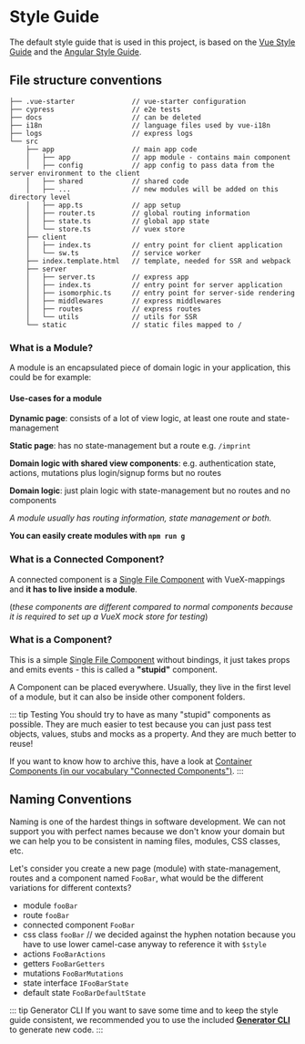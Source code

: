 # Style Guide

The default style guide that is used in this project, is based on the [Vue Style Guide](https://vuejs.org/v2/style-guide/)
and the [Angular Style Guide](https://angular.io/guide/styleguide).

## File structure conventions

```
├── .vue-starter              // vue-starter configuration
├── cypress                   // e2e tests
├── docs                      // can be deleted
├── i18n                      // language files used by vue-i18n
├── logs                      // express logs
└── src
    ├── app                   // main app code
    │   ├── app               // app module - contains main component
    │   ├── config            // app config to pass data from the server environment to the client
    │   ├── shared            // shared code
    │   ├── ...               // new modules will be added on this directory level
    │   ├── app.ts            // app setup
    │   ├── router.ts         // global routing information
    │   ├── state.ts          // global app state
    │   └── store.ts          // vuex store
    ├── client
    │   ├── index.ts          // entry point for client application
    │   └── sw.ts             // service worker
    ├── index.template.html   // template, needed for SSR and webpack
    ├── server
    │   ├── server.ts         // express app
    │   ├── index.ts          // entry point for server application
    │   ├── isomorphic.ts     // entry point for server-side rendering
    │   ├── middlewares       // express middlewares
    │   ├── routes            // express routes
    │   └── utils             // utils for SSR
    └── static                // static files mapped to /

```

### What is a Module?

A module is an encapsulated piece of domain logic in your application, this could be for example:

#### Use-cases for a module

**Dynamic page**: consists of a lot of view logic, at least one route and state-management

**Static page**: has no state-management but a route e.g. `/imprint`

**Domain logic with shared view components**: e.g. authentication state, actions, mutations plus login/signup forms but no routes

**Domain logic**: just plain logic with state-management but no routes and no components

_A module usually has routing information, state management or both._

**You can easily create modules with `npm run g`**

### What is a Connected Component?

A connected component is a [Single File Component](https://vuejs.org/v2/guide/single-file-components.html) with VueX-mappings
and **it has to live inside a module**.

(_these components are different compared to normal components because it is required to set up a VueX mock store for testing_)

### What is a Component?

This is a simple [Single File Component](https://vuejs.org/v2/guide/single-file-components.html) without bindings,
it just takes props and emits events - this is called a **"stupid"** component.

A Component can be placed everywhere. Usually, they live in the first level of a module, but it can also be inside other component folders.

::: tip Testing
You should try to have as many "stupid" components as possible. They are much easier to test because you can just pass test objects, values, stubs and mocks as a property. And they are much better to reuse!

If you want to know how to archive this, have a look at [Container Components (in our vocabulary "Connected Components")](https://medium.com/@learnreact/container-components-c0e67432e005).
:::

## Naming Conventions

Naming is one of the hardest things in software development.
We can not support you with perfect names because we don't know your domain but we can help you to be consistent in naming files, modules, CSS classes, etc.

Let's consider you create a new page (module) with state-management, routes and a component named `FooBar`,
what would be the different variations for different contexts?

- module `fooBar`
- route `fooBar`
- connected component `FooBar`
- css class `fooBar` // we decided against the hyphen notation because you have to use lower camel-case anyway to reference it with `$style`
- actions `FooBarActions`
- getters `FooBarGetters`
- mutations `FooBarMutations`
- state interface `IFooBarState`
- default state `FooBarDefaultState`

::: tip Generator CLI
If you want to save some time and to keep the style guide consistent,
we recommended you to use the included **[Generator CLI](../guide/cli.md)** to generate new code.
:::
